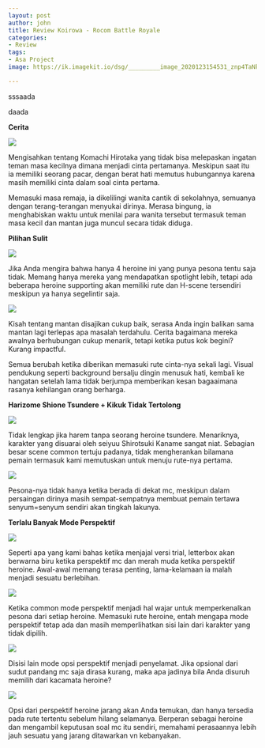 ```yaml
---
layout: post
author: john
title: Review Koirowa - Rocom Battle Royale
categories:
- Review
tags:
- Asa Project
image: https://ik.imagekit.io/dsg/_________image_2020123154531_znp4TaNkYIY.jpg

---
```

sssaada

daada

**Cerita**

![](https://ik.imagekit.io/dsg/Koirowa_2_PSNxDVqMyJ3.jpg)

Mengisahkan tentang Komachi Hirotaka yang tidak bisa melepaskan ingatan teman masa kecilnya dimana menjadi cinta pertamanya. Meskipun saat itu ia memiliki seorang pacar, dengan berat hati memutus hubungannya karena masih memiliki cinta dalam soal cinta pertama.

Memasuki masa remaja, ia dikelilingi wanita cantik di sekolahnya, semuanya dengan terang-terangan menyukai dirinya. Merasa bingung, ia menghabiskan waktu untuk menilai para wanita tersebut termasuk teman masa kecil dan mantan juga muncul secara tidak diduga.

**Pilihan Sulit**

![](https://ik.imagekit.io/dsg/_________image_20201244540_l8PT8qdaw-6M.jpg)

Jika Anda mengira bahwa hanya 4 heroine ini yang punya pesona tentu saja tidak. Memang hanya mereka yang mendapatkan spotlight lebih, tetapi ada beberapa heroine supporting akan memiliki rute dan H-scene tersendiri meskipun ya hanya segelintir saja.

![](https://ik.imagekit.io/dsg/_________image_20201244458_CEEGGKIcbvO.jpg)

Kisah tentang mantan disajikan cukup baik, serasa Anda ingin balikan sama mantan lagi terlepas apa masalah terdahulu. Cerita bagaimana mereka awalnya berhubungan cukup menarik, tetapi ketika putus kok begini? Kurang impactful.

Semua berubah ketika diberikan memasuki rute cinta-nya sekali lagi. Visual pendukung seperti background bersalju dingin menusuk hati, kembali ke hangatan setelah lama tidak berjumpa memberikan kesan bagaaimana rasanya kehilangan orang berharga.

**Harizome Shione Tsundere + Kikuk Tidak Tertolong**

![](https://ik.imagekit.io/dsg/_________image_202012424624_zLYnL8ZkYJP.jpg)

Tidak lengkap jika harem tanpa seorang heroine tsundere. Menariknya, karakter yang disuarai oleh seiyuu Shirotsuki Kaname sangat niat. Sebagian besar scene common tertuju padanya, tidak mengherankan bilamana pemain termasuk kami memutuskan untuk menuju rute-nya pertama.

![](https://ik.imagekit.io/dsg/_________image_202012435148_wCgDeCxxate.jpg)

Pesona-nya tidak hanya ketika berada di dekat mc, meskipun dalam persaingan dirinya masih sempat-sempatnya membuat pemain tertawa senyum=senyum sendiri akan tingkah lakunya.

**Terlalu Banyak Mode Perspektif**

![](https://ik.imagekit.io/dsg/_________image_2020123205717_bxQNLVzRE-31.jpg)

Seperti apa yang kami bahas ketika menjajal versi trial, letterbox akan berwarna biru ketika perspektif mc dan merah muda ketika perspektif heroine. Awal-awal memang terasa penting, lama-kelamaan ia malah menjadi sesuatu berlebihan.

![](https://ik.imagekit.io/dsg/_________image_2020123152821_alEp8t2ebGj.jpg)

Ketika common mode perspektif menjadi hal wajar untuk memperkenalkan pesona dari setiap heroine. Memasuki rute heroine, entah mengapa mode perspektif tetap ada dan masih memperlihatkan sisi lain dari karakter yang tidak dipilih.

![](https://ik.imagekit.io/dsg/_________image_202012321651_Ee9VwBlMTqBh.jpg)

Disisi lain mode opsi perspektif menjadi penyelamat. Jika opsional dari sudut pandang mc saja dirasa kurang, maka apa jadinya bila Anda disuruh memilih dari kacamata heroine?

![](https://ik.imagekit.io/dsg/_________image_2020124183316_oHVA_FDdKLHf.jpg)

Opsi dari perspektif heroine jarang akan Anda temukan, dan hanya tersedia pada rute tertentu sebelum hilang selamanya. Berperan sebagai heroine dan mengambil keputusan soal mc itu sendiri, memahami perasaannya lebih jauh sesuatu yang jarang ditawarkan vn kebanyakan.
